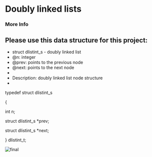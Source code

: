 # Doubly linked lists




### More Info
## Please use this data structure for this project:

 * struct dlistint_s - doubly linked list
 * @n: integer
 * @prev: points to the previous node
 * @next: points to the next node
 *
 * Description: doubly linked list node structure
 * 

typedef struct dlistint_s

{
  
  int n;
    
  struct dlistint_s *prev;
    
  struct dlistint_s *next;

} dlistint_t;



![final](https://static.packt-cdn.com/products/9781785285493/graphics/B05348_05_11.jpg)
